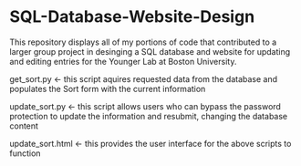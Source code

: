# SQL-Database-Website-Design
This repository displays all of my portions of code that contributed to a larger group project in desinging a SQL database and website for updating and editing entries for the Younger Lab at Boston University. 


get_sort.py <- this script aquires requested data from the database and populates the Sort form with the current information


update_sort.py <- this script allows users who can bypass the password protection to update the information and resubmit, changing the database content


update_sort.html <- this provides the user interface for the above scripts to function 
